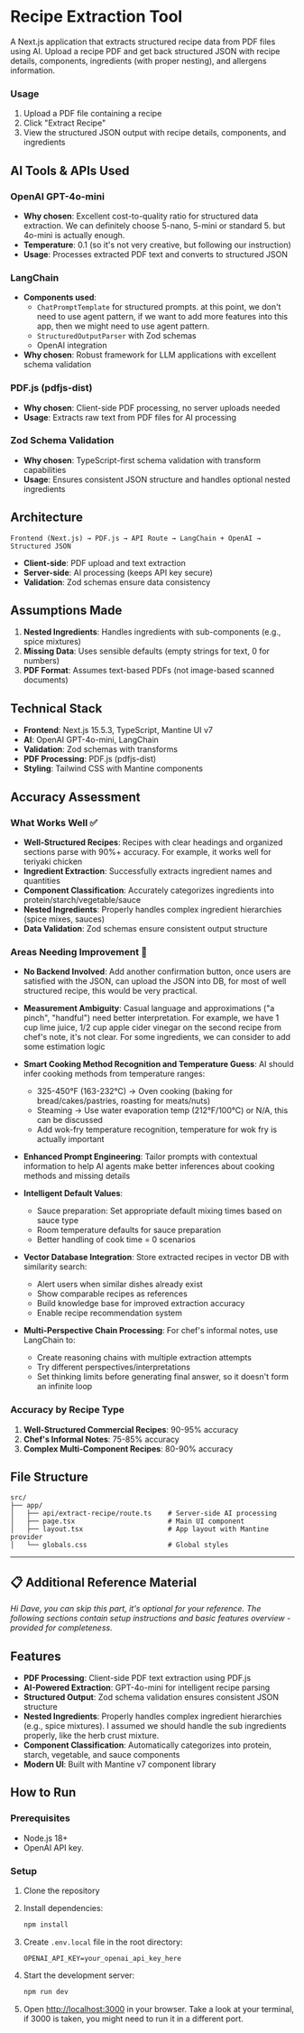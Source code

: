 # Recipe Extraction Tool

A Next.js application that extracts structured recipe data from PDF files using AI. Upload a recipe PDF and get back structured JSON with recipe details, components, ingredients (with proper nesting), and allergens information.

### Usage
1. Upload a PDF file containing a recipe
2. Click "Extract Recipe" 
3. View the structured JSON output with recipe details, components, and ingredients

## AI Tools & APIs Used

### OpenAI GPT-4o-mini
- **Why chosen**: Excellent cost-to-quality ratio for structured data extraction. We can definitely choose 5-nano, 5-mini or standard 5. but 4o-mini is actually enough.
- **Temperature**: 0.1 (so it's not very creative, but following our instruction)
- **Usage**: Processes extracted PDF text and converts to structured JSON

### LangChain
- **Components used**: 
  - `ChatPromptTemplate` for structured prompts. at this point, we don't need to use agent pattern, if we want to add more features into this app, then we might need to use agent pattern.
  - `StructuredOutputParser` with Zod schemas
  - OpenAI integration
- **Why chosen**: Robust framework for LLM applications with excellent schema validation

### PDF.js (pdfjs-dist)
- **Why chosen**: Client-side PDF processing, no server uploads needed
- **Usage**: Extracts raw text from PDF files for AI processing

### Zod Schema Validation
- **Why chosen**: TypeScript-first schema validation with transform capabilities
- **Usage**: Ensures consistent JSON structure and handles optional nested ingredients

## Architecture

```
Frontend (Next.js) → PDF.js → API Route → LangChain + OpenAI → Structured JSON
```

- **Client-side**: PDF upload and text extraction
- **Server-side**: AI processing (keeps API key secure)
- **Validation**: Zod schemas ensure data consistency

## Assumptions Made

1. **Nested Ingredients**: Handles ingredients with sub-components (e.g., spice mixtures)
2. **Missing Data**: Uses sensible defaults (empty strings for text, 0 for numbers)
3. **PDF Format**: Assumes text-based PDFs (not image-based scanned documents)

## Technical Stack

- **Frontend**: Next.js 15.5.3, TypeScript, Mantine UI v7
- **AI**: OpenAI GPT-4o-mini, LangChain
- **Validation**: Zod schemas with transforms
- **PDF Processing**: PDF.js (pdfjs-dist)
- **Styling**: Tailwind CSS with Mantine components


## Accuracy Assessment

### What Works Well ✅

- **Well-Structured Recipes**: Recipes with clear headings and organized sections parse with 90%+ accuracy. For example, it works well for teriyaki chicken
- **Ingredient Extraction**: Successfully extracts ingredient names and quantities
- **Component Classification**: Accurately categorizes ingredients into protein/starch/vegetable/sauce
- **Nested Ingredients**: Properly handles complex ingredient hierarchies (spice mixes, sauces)
- **Data Validation**: Zod schemas ensure consistent output structure

### Areas Needing Improvement 🔧

- **No Backend Involved**: Add another confirmation button, once users are satisfied with the JSON, can upload the JSON into DB, for most of well structured recipe, this would be very practical.

- **Measurement Ambiguity**: Casual language and approximations ("a pinch", "handful") need better interpretation. For example, we have 1 cup lime juice, 1/2 cup apple cider vinegar on the second recipe from chef's note, it's not clear. For some ingredients, we can consider to add some estimation logic

- **Smart Cooking Method Recognition and Temperature Guess**: AI should infer cooking methods from temperature ranges:
  - 325-450°F (163-232°C) → Oven cooking (baking for bread/cakes/pastries, roasting for meats/nuts)
  - Steaming → Use water evaporation temp (212°F/100°C) or N/A, this can be discussed
  - Add wok-fry temperature recognition, temperature for wok fry is actually important

- **Enhanced Prompt Engineering**: Tailor prompts with contextual information to help AI agents make better inferences about cooking methods and missing details

- **Intelligent Default Values**: 
  - Sauce preparation: Set appropriate default mixing times based on sauce type
  - Room temperature defaults for sauce preparation
  - Better handling of cook time = 0 scenarios

- **Vector Database Integration**: Store extracted recipes in vector DB with similarity search:
  - Alert users when similar dishes already exist
  - Show comparable recipes as references
  - Build knowledge base for improved extraction accuracy
  - Enable recipe recommendation system

- **Multi-Perspective Chain Processing**: For chef's informal notes, use LangChain to:
  - Create reasoning chains with multiple extraction attempts
  - Try different perspectives/interpretations
  - Set thinking limits before generating final answer, so it doesn't form an infinite loop




### Accuracy by Recipe Type

1. **Well-Structured Commercial Recipes**: 90-95% accuracy
2. **Chef's Informal Notes**: 75-85% accuracy  
3. **Complex Multi-Component Recipes**: 80-90% accuracy


## File Structure

```
src/
├── app/
│   ├── api/extract-recipe/route.ts    # Server-side AI processing
│   ├── page.tsx                       # Main UI component
│   ├── layout.tsx                     # App layout with Mantine provider
│   └── globals.css                    # Global styles
```



---
## 📋 Additional Reference Material  
*Hi Dave, you can skip this part, it's optional for your reference. The following sections contain setup instructions and basic features overview - provided for completeness.*

## Features

- **PDF Processing**: Client-side PDF text extraction using PDF.js
- **AI-Powered Extraction**: GPT-4o-mini for intelligent recipe parsing
- **Structured Output**: Zod schema validation ensures consistent JSON structure
- **Nested Ingredients**: Properly handles complex ingredient hierarchies (e.g., spice mixtures). I assumed we should handle the sub ingredients properly, like the herb crust mixture.
- **Component Classification**: Automatically categorizes into protein, starch, vegetable, and sauce components
- **Modern UI**: Built with Mantine v7 component library

## How to Run

### Prerequisites
- Node.js 18+ 
- OpenAI API key.

### Setup
1. Clone the repository
2. Install dependencies:
   ```bash
   npm install
   ```

3. Create `.env.local` file in the root directory:
   ```
   OPENAI_API_KEY=your_openai_api_key_here
   ```

4. Start the development server:
   ```bash
   npm run dev
   ```

5. Open [http://localhost:3000](http://localhost:3000) in your browser. Take a look at your terminal, if 3000 is taken, you might need to run it in a different port.
